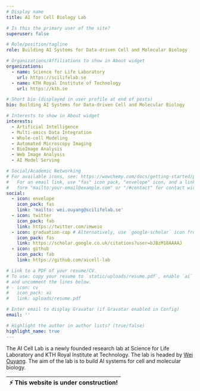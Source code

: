 ```yaml
---
# Display name
title: AI for Cell Biology Lab

# Is this the primary user of the site?
superuser: false

# Role/position/tagline
role: Building AI Systems for Data-driven Cell and Molecular Biology

# Organizations/Affiliations to show in About widget
organizations:
  - name: Science for Life Laboratory
    url: https://scilifelab.se
  - name: KTH Royal Institute of Technology
    url: https://kth.se

# Short bio (displayed in user profile at end of posts)
bio: Building AI Systems for Data-driven Cell and Molecular Biology

# Interests to show in About widget
interests:
  - Artificial Intelligence
  - Multi-omics Data Integration
  - Whole-cell Modeling
  - Automated Microscopy Imaging
  - BioImage Analysis
  - Web Image Analysis 
  - AI Model Serving

# Social/Academic Networking
# For available icons, see: https://wowchemy.com/docs/getting-started/page-builder/#icons
#   For an email link, use "fas" icon pack, "envelope" icon, and a link in the
#   form "mailto:your-email@example.com" or "/#contact" for contact widget.
social:
  - icon: envelope
    icon_pack: fas
    link: 'mailto: wei.ouyang@scilifelab.se'
  - icon: twitter
    icon_pack: fab
    link: https://twitter.com/imweio
  - icon: graduation-cap # Alternatively, use `google-scholar` icon from `ai` icon pack
    icon_pack: fas
    link: https://scholar.google.co.uk/citations?user=bJBzM18AAAAJ
  - icon: github
    icon_pack: fab
    link: https://github.com/aicell-lab

# Link to a PDF of your resume/CV.
# To use: copy your resume to `static/uploads/resume.pdf`, enable `ai` icons in `params.toml`,
# and uncomment the lines below.
# - icon: cv
#   icon_pack: ai
#   link: uploads/resume.pdf

# Enter email to display Gravatar (if Gravatar enabled in Config)
email: ''

# Highlight the author in author lists? (true/false)
highlight_name: true
---
```


The AI Cell Lab is a newly founded research lab at Science for Life Laboratory and KTH Royal Institute at Technology. The lab is headed by [Wei Ouyang](https://oeway.github.io). The aim of the lab is to build AI systems for cell and molecular biology.


| :zap:       This website is under construction!   |
|-----------------------------------------|
